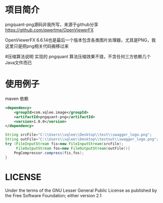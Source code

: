 # 项目简介
pngquant-png源码非我所写，来源于github分享 https://github.com/qwertme/OpenViewerFX

OpenViewerFX 6.6.14也是最后一个版本包含各类图片处理器，尤其是PNG，我这里只是把png相关代码搬移过来

#压缩算法说明
实现的 pngquant 算法压缩效果不错，不含任何三方依赖几个Java文件而已

# 使用例子
maven 依赖
```xml
<dependency>
    <groupId>com.xqlee.image</groupId>
    <artifactId>pngquant-png</artifactId>
    <version>1.0.0</version>
</dependency>
```

````java
String srcFile="C:\\Users\\xqlee\\Desktop\\test\\swagger_logo.png";
String outFile="C:\\Users\\xqlee\\Desktop\\testout\\swagger_logo.png";
try (FileInputStream fis=new FileInputStream(srcFile);
     FileOutputStream fos=new FileOutputStream(outFile)){
    PngCompressor.compress(fis,fos);
}
````

# LICENSE
Under the terms of the GNU Lesser General Public
License as published by the Free Software Foundation; either
version 2.1
